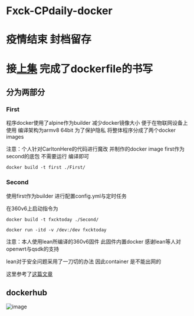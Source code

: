 # Fxck-CPdaily-docker

# 疫情结束 封档留存

# 接[上集](https://github.com/Ronald-247533/FxxkToday) 完成了dockerfile的书写

## 分为两部分

### First

程序docker使用了alpine作为builder 减少docker镜像大小 便于在物联网设备上使用 编译架构为armv8 64bit
为了保护隐私 将整体程序分成了两个docker images

注意：个人针对CarltonHere的代码进行魔改 并制作的docker image
first作为second的底包 不需要运行 编译即可

```
docker build -t first ./First/
```

### Second

使用first作为builder 进行配置config.yml与定时任务

在360v6上启动指令为

```
docker build -t fxcktoday ./Second/

docker run -itd -v /dev:/dev fxcktoday
```

注意：本人使用lean所编译的360v6固件 此固件内置docker 感谢lean等人对openwrt与qsdk的支持

lean对于安全问题采用了一刀切的办法 因此container 是不能出网的

这里参考了[这篇文章](https://zhuanlan.zhihu.com/p/446948929)

## dockerhub
![image](https://user-images.githubusercontent.com/57500568/188304885-ef34ce66-1763-4aac-8747-bea411a85b80.png)

